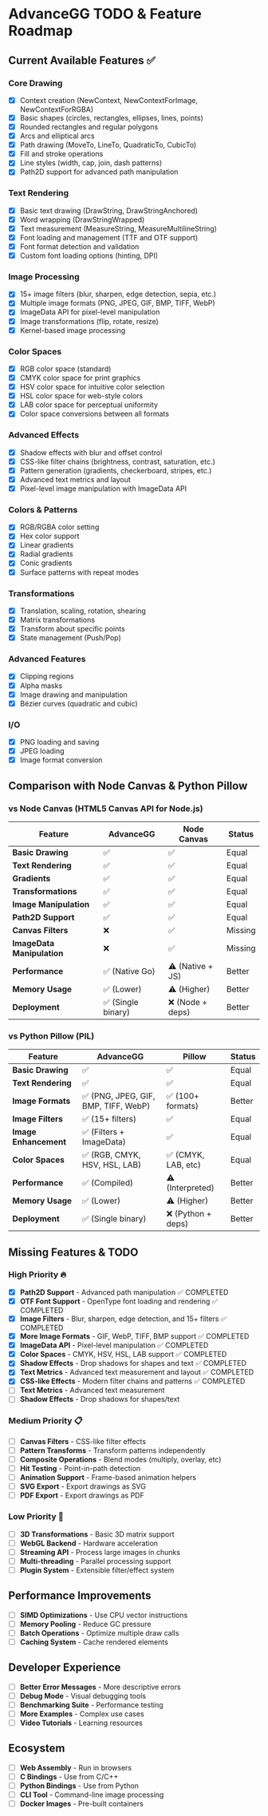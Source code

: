 # AdvanceGG TODO & Feature Roadmap

## Current Available Features ✅

### Core Drawing
- [x] Context creation (NewContext, NewContextForImage, NewContextForRGBA)
- [x] Basic shapes (circles, rectangles, ellipses, lines, points)
- [x] Rounded rectangles and regular polygons
- [x] Arcs and elliptical arcs
- [x] Path drawing (MoveTo, LineTo, QuadraticTo, CubicTo)
- [x] Fill and stroke operations
- [x] Line styles (width, cap, join, dash patterns)
- [x] Path2D support for advanced path manipulation

### Text Rendering
- [x] Basic text drawing (DrawString, DrawStringAnchored)
- [x] Word wrapping (DrawStringWrapped)
- [x] Text measurement (MeasureString, MeasureMultilineString)
- [x] Font loading and management (TTF and OTF support)
- [x] Font format detection and validation
- [x] Custom font loading options (hinting, DPI)

### Image Processing
- [x] 15+ image filters (blur, sharpen, edge detection, sepia, etc.)
- [x] Multiple image formats (PNG, JPEG, GIF, BMP, TIFF, WebP)
- [x] ImageData API for pixel-level manipulation
- [x] Image transformations (flip, rotate, resize)
- [x] Kernel-based image processing

### Color Spaces
- [x] RGB color space (standard)
- [x] CMYK color space for print graphics
- [x] HSV color space for intuitive color selection
- [x] HSL color space for web-style colors
- [x] LAB color space for perceptual uniformity
- [x] Color space conversions between all formats

### Advanced Effects
- [x] Shadow effects with blur and offset control
- [x] CSS-like filter chains (brightness, contrast, saturation, etc.)
- [x] Pattern generation (gradients, checkerboard, stripes, etc.)
- [x] Advanced text metrics and layout
- [x] Pixel-level image manipulation with ImageData API

### Colors & Patterns
- [x] RGB/RGBA color setting
- [x] Hex color support
- [x] Linear gradients
- [x] Radial gradients
- [x] Conic gradients
- [x] Surface patterns with repeat modes

### Transformations
- [x] Translation, scaling, rotation, shearing
- [x] Matrix transformations
- [x] Transform about specific points
- [x] State management (Push/Pop)

### Advanced Features
- [x] Clipping regions
- [x] Alpha masks
- [x] Image drawing and manipulation
- [x] Bézier curves (quadratic and cubic)

### I/O
- [x] PNG loading and saving
- [x] JPEG loading
- [x] Image format conversion

## Comparison with Node Canvas & Python Pillow

### vs Node Canvas (HTML5 Canvas API for Node.js)

| Feature | AdvanceGG | Node Canvas | Status |
|---------|-----------|-------------|---------|
| **Basic Drawing** | ✅ | ✅ | Equal |
| **Text Rendering** | ✅ | ✅ | Equal |
| **Gradients** | ✅ | ✅ | Equal |
| **Transformations** | ✅ | ✅ | Equal |
| **Image Manipulation** | ✅ | ✅ | Equal |
| **Path2D Support** | ✅ | ✅ | Equal |
| **Canvas Filters** | ❌ | ✅ | Missing |
| **ImageData Manipulation** | ❌ | ✅ | Missing |
| **Performance** | ✅ (Native Go) | ⚠️ (Native + JS) | Better |
| **Memory Usage** | ✅ (Lower) | ⚠️ (Higher) | Better |
| **Deployment** | ✅ (Single binary) | ❌ (Node + deps) | Better |

### vs Python Pillow (PIL)

| Feature | AdvanceGG | Pillow | Status |
|---------|-----------|---------|---------|
| **Basic Drawing** | ✅ | ✅ | Equal |
| **Text Rendering** | ✅ | ✅ | Equal |
| **Image Formats** | ✅ (PNG, JPEG, GIF, BMP, TIFF, WebP) | ✅ (100+ formats) | Better |
| **Image Filters** | ✅ (15+ filters) | ✅ | Equal |
| **Image Enhancement** | ✅ (Filters + ImageData) | ✅ | Equal |
| **Color Spaces** | ✅ (RGB, CMYK, HSV, HSL, LAB) | ✅ (CMYK, LAB, etc) | Equal |
| **Performance** | ✅ (Compiled) | ⚠️ (Interpreted) | Better |
| **Memory Usage** | ✅ (Lower) | ⚠️ (Higher) | Better |
| **Deployment** | ✅ (Single binary) | ❌ (Python + deps) | Better |

## Missing Features & TODO

### High Priority 🔥
- [x] **Path2D Support** - Advanced path manipulation ✅ COMPLETED
- [x] **OTF Font Support** - OpenType font loading and rendering ✅ COMPLETED
- [x] **Image Filters** - Blur, sharpen, edge detection, and 15+ filters ✅ COMPLETED
- [x] **More Image Formats** - GIF, WebP, TIFF, BMP support ✅ COMPLETED
- [x] **ImageData API** - Pixel-level manipulation ✅ COMPLETED
- [x] **Color Spaces** - CMYK, HSV, HSL, LAB support ✅ COMPLETED
- [x] **Shadow Effects** - Drop shadows for shapes and text ✅ COMPLETED
- [x] **Text Metrics** - Advanced text measurement and layout ✅ COMPLETED
- [x] **CSS-like Effects** - Modern filter chains and patterns ✅ COMPLETED
- [ ] **Text Metrics** - Advanced text measurement
- [ ] **Shadow Effects** - Drop shadows for shapes/text

### Medium Priority 📋
- [ ] **Canvas Filters** - CSS-like filter effects
- [ ] **Pattern Transforms** - Transform patterns independently
- [ ] **Composite Operations** - Blend modes (multiply, overlay, etc)
- [ ] **Hit Testing** - Point-in-path detection
- [ ] **Animation Support** - Frame-based animation helpers
- [ ] **SVG Export** - Export drawings as SVG
- [ ] **PDF Export** - Export drawings as PDF

### Low Priority 📝
- [ ] **3D Transformations** - Basic 3D matrix support
- [ ] **WebGL Backend** - Hardware acceleration
- [ ] **Streaming API** - Process large images in chunks
- [ ] **Multi-threading** - Parallel processing support
- [ ] **Plugin System** - Extensible filter/effect system

## Performance Improvements
- [ ] **SIMD Optimizations** - Use CPU vector instructions
- [ ] **Memory Pooling** - Reduce GC pressure
- [ ] **Batch Operations** - Optimize multiple draw calls
- [ ] **Caching System** - Cache rendered elements

## Developer Experience
- [ ] **Better Error Messages** - More descriptive errors
- [ ] **Debug Mode** - Visual debugging tools
- [ ] **Benchmarking Suite** - Performance testing
- [ ] **More Examples** - Complex use cases
- [ ] **Video Tutorials** - Learning resources

## Ecosystem
- [ ] **Web Assembly** - Run in browsers
- [ ] **C Bindings** - Use from C/C++
- [ ] **Python Bindings** - Use from Python
- [ ] **CLI Tool** - Command-line image processing
- [ ] **Docker Images** - Pre-built containers
